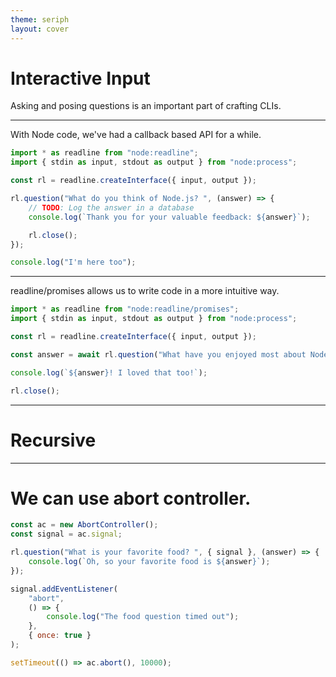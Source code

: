 ```yaml
---
theme: seriph
layout: cover
---
```


# Interactive Input

Asking and posing questions is an important part of crafting CLIs.

---

With Node code, we've had a callback based API for a while.

```js
import * as readline from "node:readline";
import { stdin as input, stdout as output } from "node:process";

const rl = readline.createInterface({ input, output });

rl.question("What do you think of Node.js? ", (answer) => {
	// TODO: Log the answer in a database
	console.log(`Thank you for your valuable feedback: ${answer}`);

	rl.close();
});

console.log("I'm here too");
```

---

readline/promises allows us to write code in a more intuitive way.

```js
import * as readline from "node:readline/promises";
import { stdin as input, stdout as output } from "node:process";

const rl = readline.createInterface({ input, output });

const answer = await rl.question("What have you enjoyed most about NodeConf?");

console.log(`${answer}! I loved that too!`);

rl.close();
```

---

# Recursive

---

# We can use abort controller.

```js
const ac = new AbortController();
const signal = ac.signal;

rl.question("What is your favorite food? ", { signal }, (answer) => {
	console.log(`Oh, so your favorite food is ${answer}`);
});

signal.addEventListener(
	"abort",
	() => {
		console.log("The food question timed out");
	},
	{ once: true }
);

setTimeout(() => ac.abort(), 10000);
```
